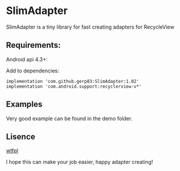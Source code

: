 # SlimAdapter
SlimAdapter is a tiny library for fast creating adapters for RecycleView

## Requirements:
Android api 4.3+:

Add to dependencies:
```
implementation 'com.github.gerp83:SlimAdapter:1.02'
implementation 'com.android.support:recyclerview-v*'
```

## Examples
Very good example can be found in the demo folder.

## Lisence
[wtfpl](http://www.wtfpl.net/)

I hope this can make your job easier, happy adapter creating!
